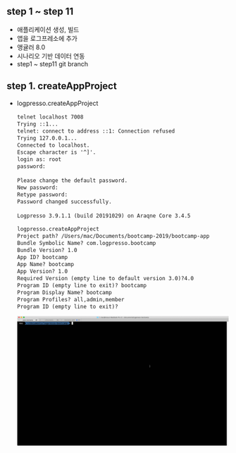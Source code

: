 ## step 1 ~ step 11
- 애플리케이션 생성, 빌드
- 앱을 로그프레소에 추가
- 앵귤러 8.0
- 시나리오 기반 데이터 연동
- step1 ~ step11 git branch

## step 1. createAppProject

- logpresso.createAppProject
	```
	telnet localhost 7008
	Trying ::1...
	telnet: connect to address ::1: Connection refused
	Trying 127.0.0.1...
	Connected to localhost.
	Escape character is '^]'.
	login as: root
	password:

	Please change the default password.
	New password:
	Retype password:
	Password changed successfully.

	Logpresso 3.9.1.1 (build 20191029) on Araqne Core 3.4.5
	``` 

	```
	logpresso.createAppProject
	Project path? /Users/mac/Documents/bootcamp-2019/bootcamp-app
	Bundle Symbolic Name? com.logpresso.bootcamp
	Bundle Version? 1.0
	App ID? bootcamp
	App Name? bootcamp
	App Version? 1.0
	Required Version (empty line to default version 3.0)?4.0
	Program ID (empty line to exit)? bootcamp
	Program Display Name? bootcamp
	Program Profiles? all,admin,member
	Program ID (empty line to exit)?
	```
	<img src="images/step1.gif">
